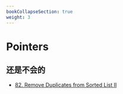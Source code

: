 ```yaml
---
bookCollapseSection: true
weight: 3
---
```

# Pointers

## 还是不会的
- [82. Remove Duplicates from Sorted List II](82)